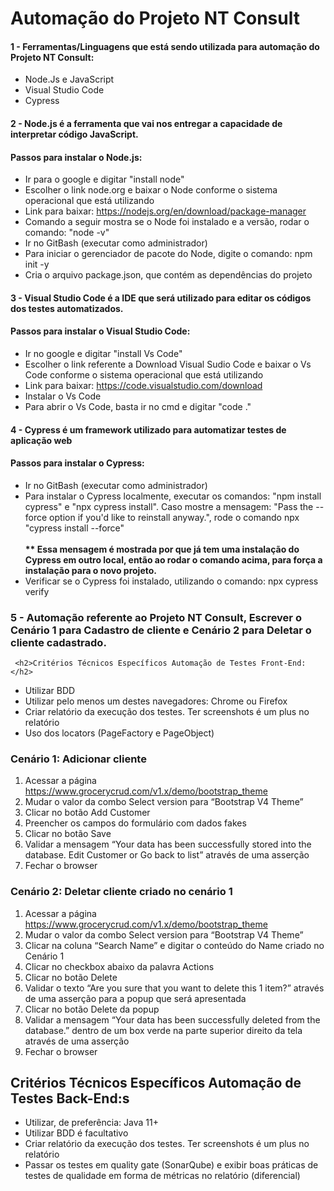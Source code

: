 <body>
  <div class="center-container">
    <h1 class="title">Automação do Projeto NT Consult</h1>
  </div>
  <div>
    <h4 class="subtitle">1 - Ferramentas/Linguagens que está sendo utilizada para automação do Projeto NT Consult:</h4>
       <ul class="sublist">
            <li>Node.Js e JavaScript</li>
            <li>Visual Studio Code</li>
            <li>Cypress</li>
        </ul>

 <h4 class="subtitle">2 - Node.js é a ferramenta que vai nos entregar a capacidade de interpretar código JavaScript.</h4>
  <h4 class="subtitle">Passos para instalar o Node.js:</h4>
    <ul class="sublist">      
      <li>Ir para o google e digitar "install node"</li>
      <li>Escolher o link node.org e baixar o Node conforme o sistema operacional que está utilizando</li>
      <li>Link para baixar: <a href="https://nodejs.org/en/download/package-manager">https://nodejs.org/en/download/package-manager</a></li>
      <li>Comando a seguir mostra se o Node foi instalado e a versão, rodar o comando: "node -v"</li>
      <li>Ir no GitBash (executar como administrador)</li>
      <li>Para iniciar o gerenciador de pacote do Node, digite o comando: npm init -y</li>
      <li>Cria o arquivo package.json, que contém as dependências do projeto</li>
  </ul>

<h4 class="subtitle">3 - Visual Studio Code é a IDE que será utilizado para editar os códigos dos testes automatizados.
    </h4>
<h4 class="subtitle">Passos para instalar o Visual Studio Code:</h4>
    <ul class="sublist">
        <li>Ir no google e digitar "install Vs Code"</li>
        <li>Escolher o link referente a Download Visual Sudio Code e baixar o Vs Code conforme o sistema operacional que está utilizando</li>
        <li>Link para baixar: <a href="https://code.visualstudio.com/download">https://code.visualstudio.com/download</a></li>
        <li>Instalar o Vs Code</li>
        <li>Para abrir o Vs Code, basta ir no cmd e digitar "code ."</li>
    </ul>
<h4 class="subtitle">4 - Cypress é um framework utilizado para automatizar testes de aplicação web</h4>
<h4 class="subtitle">Passos para instalar o Cypress:</h4>
    <ul class="sublist">        
        <li>Ir no GitBash (executar como administrador)</li>
        <li>Para instalar o Cypress localmente, executar os comandos: "npm install cypress" e "npx cypress install". Caso mostre a mensagem: "Pass the --force option if you'd like to reinstall anyway.", rode o comando npx "cypress install --force"<br><br><strong>** Essa mensagem é mostrada por que já tem uma instalação do Cypress em outro local, então ao rodar o comando acima, para força a instalação para o novo projeto.</strong></li>
        <li>Verificar se o Cypress foi instalado, utilizando o comando: npx cypress verify</li>
    </ul>
  <h3 class="subtitle">5 - Automação referente ao Projeto NT Consult, Escrever o Cenário 1 para Cadastro de cliente e Cenário 2 para Deletar o cliente cadastrado. </h3>

     <h2>Critérios Técnicos Específicos Automação de Testes Front-End:</h2>
  <ul>
    <li>Utilizar BDD</li>
    <li>Utilizar pelo menos um destes navegadores: Chrome ou Firefox</li>
    <li>Criar relatório da execução dos testes. Ter screenshots é um plus no relatório</li>
    <li>Uso dos locators (PageFactory e PageObject)</li>
  </ul>

   <h3>Cenário 1: Adicionar cliente</h3>
  <ol>
    <li>Acessar a página <a href="https://www.grocerycrud.com/v1.x/demo/bootstrap_theme" target="_blank">https://www.grocerycrud.com/v1.x/demo/bootstrap_theme</a></li>
    <li>Mudar o valor da combo Select version para “Bootstrap V4 Theme”</li>
    <li>Clicar no botão Add Customer</li>
    <li>Preencher os campos do formulário com dados fakes</li>
    <li>Clicar no botão Save</li>
    <li>Validar a mensagem “Your data has been successfully stored into the database. Edit Customer or Go back to list” através de uma asserção</li>
    <li>Fechar o browser</li>
  </ol>
    <h3>Cenário 2: Deletar cliente criado no cenário 1</h3>
  <ol>
    <li>Acessar a página <a href="https://www.grocerycrud.com/v1.x/demo/bootstrap_theme" target="_blank">https://www.grocerycrud.com/v1.x/demo/bootstrap_theme</a></li>
    <li>Mudar o valor da combo Select version para “Bootstrap V4 Theme”</li>
    <li>Clicar na coluna “Search Name” e digitar o conteúdo do Name criado no Cenário 1</li>
    <li>Clicar no checkbox abaixo da palavra Actions</li>
    <li>Clicar no botão Delete</li>
    <li>Validar o texto “Are you sure that you want to delete this 1 item?” através de uma asserção para a popup que será apresentada</li>
    <li>Clicar no botão Delete da popup</li>
    <li>Validar a mensagem “Your data has been successfully deleted from the database.” dentro de um box verde na parte superior direito da tela através de uma asserção</li>
    <li>Fechar o browser</li>
  </ol>
   <h2>Critérios Técnicos Específicos Automação de Testes Back-End:s</h2>
  <ul>
    <li>Utilizar, de preferência: Java 11+</li>
    <li>Utilizar BDD é facultativo</li>
    <li>Criar relatório da execução dos testes. Ter screenshots é um plus no relatório</li>
    <li>Passar os testes em quality gate (SonarQube) e exibir boas práticas de testes de qualidade em forma de métricas no relatório (diferencial)</li>
  </ul>
    </body>
</html>

